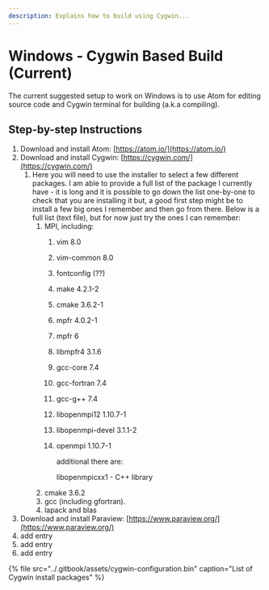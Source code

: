 ```yaml
---
description: Explains how to build using Cygwin...
---
```


# Windows - Cygwin Based Build \(Current\)

The current suggested setup to work on Windows is to use Atom for editing source code and Cygwin terminal for building \(a.k.a compiling\). 

## Step-by-step Instructions

1. Download and install Atom: [https://atom.io/](https://atom.io/)
2. Download and install Cygwin: [https://cygwin.com/](https://cygwin.com/) 
   1. Here you will need to use the installer to select a few different packages. I am able to provide a full list of the package I currently have - it is long and it is possible to go down the list one-by-one to check that you are installing it but, a good first step might be to install a few big ones I remember and then go from there. Below is a full list \(text file\), but for now just try the ones I can remember:  
      1. MPI, including: 
         1. vim 8.0
         2. vim-common 8.0
         3. fontconfig \(??\)
         4. make 4.2.1-2
         5. cmake 3.6.2-1
         6. mpfr 4.0.2-1
         7. mpfr 6
         8. libmpfr4 3.1.6
         9. gcc-core 7.4
         10. gcc-fortran 7.4
         11. gcc-g++ 7.4
         12. libopenmpi12 1.10.7-1        
         13. libopenmpi-devel 3.1.1-2  
         14. openmpi 1.10.7-1  


             additional there are:  


             libopenmpicxx1  -   C++ library  
      2. cmake 3.6.2 
      3. gcc \(including gfortran\). 
      4. lapack and blas 
3. Download and install Paraview: [https://www.paraview.org/](https://www.paraview.org/)
4. add entry
5. add entry
6. add entry 

{% file src="../.gitbook/assets/cygwin-configuration.bin" caption="List of Cygwin install packages" %}

